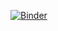 [![Binder](https://mybinder.org/badge_logo.svg)](https://mybinder.org/v2/gh/syoh/asdf/HEAD?urlpath=terminals%2F1)
